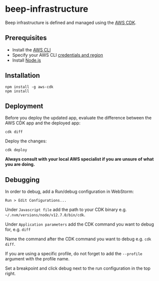 # beep-infrastructure
Beep infrastructure is defined and managed using the [AWS CDK](https://docs.aws.amazon.com/cdk/latest/guide/home.html).

## Prerequisites

* Install the [AWS CLI](https://docs.aws.amazon.com/cli/latest/userguide/cli-chap-install.html#install-tool-bundled)
* Specify your AWS CLI [credentials and region](https://docs.aws.amazon.com/cdk/latest/guide/getting_started.html#getting_started_credentials)
* Install [Node.js](https://nodejs.org/en/download/)

## Installation

```
npm install -g aws-cdk
npm install
```

## Deployment

Before you deploy the updated app, evaluate the difference between the AWS CDK app and the deployed app:
```
cdk diff
```

Deploy the changes:
```
cdk deploy
```

**Always consult with your local AWS specialist if you are unsure of what you are doing.**

## Debugging

In order to debug, add a Run/debug configuration in WebStorm:

```
Run > Edit Configurations...
```

Under `Javascript file` add the path to your CDK binary e.g. `~/.nvm/versions/node/v12.7.0/bin/cdk`.

Under `Application parameters` add the CDK command you want to debug for, e.g. `diff`

Name the command after the CDK command you want to debug e.g. `cdk diff`.

If you are using a specific profile, do not forget to add the `--profile` argument with the profile name.

Set a breakpoint and click debug next to the run configuration in the top right.
